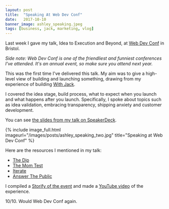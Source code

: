 ```yaml
---
layout: post
title:  "Speaking At Web Dev Conf"
date:   2017-10-10
banner_image: ashley_speaking.jpeg
tags: [business, jack, marketing, vlog]
---
```


Last week I gave my talk, Idea to Execution and Beyond, at <a href="https://2017.webdevconf.com/">Web Dev Conf</a> in Bristol.

_Side note: Web Dev Conf is one of the friendliest and funniest conferences I've attended. It's an annual event, so make sure you attend next year._

This was the first time I've delivered this talk. My aim was to give a high-level view of building and launching something, drawing from my experience of building <a href="https://withjack.co.uk">With Jack</a>.

I covered the idea stage, build process, what to expect when you launch and what happens after you launch. Specifically, I spoke about topics such as idea validation, embracing transparency, shipping anxiety and customer development.

You can see <a href="https://speakerdeck.com/ashleybaxted/idea-to-execution-and-beyond">the slides from my talk on SpeakerDeck</a>.

{% include image_full.html imageurl="/images/posts/ashley_speaking_two.jpg" title="Speaking at Web Dev Conf" %}

Here are the resources I mentioned in my talk:

* <a href="https://www.amazon.co.uk/Dip-extraordinary-benefits-knowing-stick-ebook/dp/B004LX0DHC/ref=sr_1_1?ie=UTF8&qid=1507637877&sr=8-1&keywords=the+dip">The Dip</a>
* <a href="https://www.amazon.co.uk/dp/B01H4G2J1U/ref=dp-kindle-redirect?_encoding=UTF8&btkr=1">The Mom Test</a>
* <a href="https://iteratehq.com/">Iterate</a>
* <a href="https://answerthepublic.com/">Answer The Public</a>

I compiled a <a href="https://storify.com/withjack/speaking-at-web-dev-conf">Storify of the event</a> and made a <a href="https://www.youtube.com/watch?v=dvM8mxl9oik&t=122s">YouTube video</a> of the experience.

10/10. Would Web Dev Conf again.